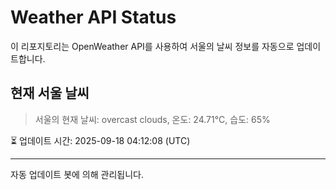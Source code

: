 
# Weather API Status

이 리포지토리는 OpenWeather API를 사용하여 서울의 날씨 정보를 자동으로 업데이트합니다.

## 현재 서울 날씨
> 서울의 현재 날씨: overcast clouds, 온도: 24.71°C, 습도: 65%

⏳ 업데이트 시간: 2025-09-18 04:12:08 (UTC)

---
자동 업데이트 봇에 의해 관리됩니다.
